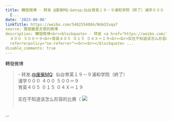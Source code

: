 ```yaml
---
title: 轉發微博 - 转发 @废柴MQ:&ensp;仙台育英１９－９浦和学院（終了）浦学０００ ４００ ５００＝９育英４０５ ０１５ ０４Ｘ＝１９实在不知道该怎么形容的比赛（
  [...
date: '2023-08-06'
linkTitle: https://weibo.com/5402554084/Ndm32vqa7
source: 鷲尾醬是天使的微博
description: 轉發微博<br><blockquote> - 转发 <a href="https://weibo.com/1775017587" target="_blank">@废柴MQ</a>: 仙台育英１９－９浦和学院（終了）<br>浦学０００
  ４００ ５００＝９<br>育英４０５ ０１５ ０４Ｘ＝１９<br><br>实在不知道该怎么形容的比赛（ <img style="" src="https://tvax4.sinaimg.cn/large/69cc9e73gy1hgn9okdb5kj214w0mttuv.jpg"
  referrerpolicy="no-referrer"><br><br></blockquote> ...
disable_comments: true
---
```

轉發微博<br><blockquote> - 转发 <a href="https://weibo.com/1775017587" target="_blank">@废柴MQ</a>: 仙台育英１９－９浦和学院（終了）<br>浦学０００ ４００ ５００＝９<br>育英４０５ ０１５ ０４Ｘ＝１９<br><br>实在不知道该怎么形容的比赛（ <img style="" src="https://tvax4.sinaimg.cn/large/69cc9e73gy1hgn9okdb5kj214w0mttuv.jpg" referrerpolicy="no-referrer"><br><br></blockquote> ...